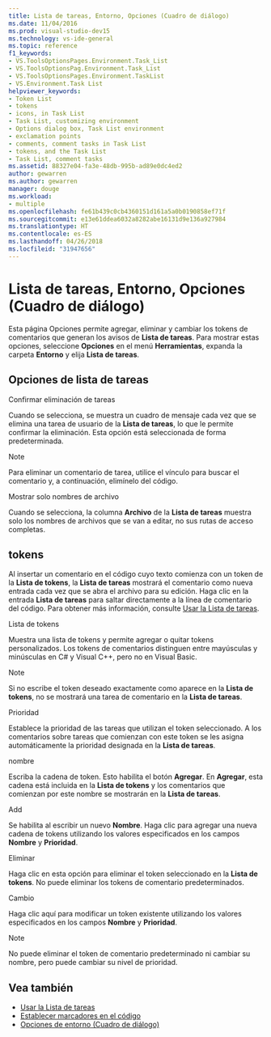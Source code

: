 ```yaml
---
title: Lista de tareas, Entorno, Opciones (Cuadro de diálogo)
ms.date: 11/04/2016
ms.prod: visual-studio-dev15
ms.technology: vs-ide-general
ms.topic: reference
f1_keywords:
- VS.ToolsOptionsPages.Environment.Task_List
- VS.ToolsOptionsPag.Environment.Task_List
- VS.ToolsOptionsPages.Environment.TaskList
- VS.Environment.Task List
helpviewer_keywords:
- Token List
- tokens
- icons, in Task List
- Task List, customizing environment
- Options dialog box, Task List environment
- exclamation points
- comments, comment tasks in Task List
- tokens, and the Task List
- Task List, comment tasks
ms.assetid: 88327e04-fa3e-48db-995b-ad89e0dc4ed2
author: gewarren
ms.author: gewarren
manager: douge
ms.workload:
- multiple
ms.openlocfilehash: fe61b439c0cb4360151d161a5a0b0190858ef71f
ms.sourcegitcommit: e13e61ddea6032a8282abe16131d9e136a927984
ms.translationtype: HT
ms.contentlocale: es-ES
ms.lasthandoff: 04/26/2018
ms.locfileid: "31947656"
---
```

# <a name="task-list-environment-options-dialog-box"></a>Lista de tareas, Entorno, Opciones (Cuadro de diálogo)

Esta página Opciones permite agregar, eliminar y cambiar los tokens de comentarios que generan los avisos de **Lista de tareas**. Para mostrar estas opciones, seleccione **Opciones** en el menú **Herramientas**, expanda la carpeta **Entorno** y elija **Lista de tareas**.

## <a name="task-list-options"></a>Opciones de lista de tareas
 Confirmar eliminación de tareas

 Cuando se selecciona, se muestra un cuadro de mensaje cada vez que se elimina una tarea de usuario de la **Lista de tareas**, lo que le permite confirmar la eliminación. Esta opción está seleccionada de forma predeterminada.

> [!NOTE]
> Para eliminar un comentario de tarea, utilice el vínculo para buscar el comentario y, a continuación, elimínelo del código.


 Mostrar solo nombres de archivo

 Cuando se selecciona, la columna **Archivo** de la **Lista de tareas** muestra solo los nombres de archivos que se van a editar, no sus rutas de acceso completas.

## <a name="tokens"></a>tokens
 Al insertar un comentario en el código cuyo texto comienza con un token de la **Lista de tokens**, la **Lista de tareas** mostrará el comentario como nueva entrada cada vez que se abra el archivo para su edición. Haga clic en la entrada **Lista de tareas** para saltar directamente a la línea de comentario del código. Para obtener más información, consulte [Usar la Lista de tareas](../../ide/using-the-task-list.md).

 Lista de tokens

 Muestra una lista de tokens y permite agregar o quitar tokens personalizados. Los tokens de comentarios distinguen entre mayúsculas y minúsculas en C# y Visual C++, pero no en Visual Basic.

> [!NOTE]
> Si no escribe el token deseado exactamente como aparece en la **Lista de tokens**, no se mostrará una tarea de comentario en la **Lista de tareas**.


 Prioridad

 Establece la prioridad de las tareas que utilizan el token seleccionado. A los comentarios sobre tareas que comienzan con este token se les asigna automáticamente la prioridad designada en la **Lista de tareas**.

 nombre

 Escriba la cadena de token. Esto habilita el botón **Agregar**. En **Agregar**, esta cadena está incluida en la **Lista de tokens** y los comentarios que comienzan por este nombre se mostrarán en la **Lista de tareas**.

 Add

 Se habilita al escribir un nuevo **Nombre**. Haga clic para agregar una nueva cadena de tokens utilizando los valores especificados en los campos **Nombre** y **Prioridad**.

 Eliminar

 Haga clic en esta opción para eliminar el token seleccionado en la **Lista de tokens**. No puede eliminar los tokens de comentario predeterminados.

 Cambio

 Haga clic aquí para modificar un token existente utilizando los valores especificados en los campos **Nombre** y **Prioridad**.

> [!NOTE]
> No puede eliminar el token de comentario predeterminado ni cambiar su nombre, pero puede cambiar su nivel de prioridad.


## <a name="see-also"></a>Vea también

- [Usar la Lista de tareas](../../ide/using-the-task-list.md)
- [Establecer marcadores en el código](../../ide/setting-bookmarks-in-code.md)
- [Opciones de entorno (Cuadro de diálogo)](../../ide/reference/environment-options-dialog-box.md)